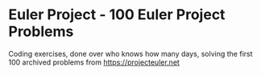 # Euler Project - 100 Euler Project Problems
Coding exercises, done over who knows how many days, solving the first 100 archived problems from https://projecteuler.net
